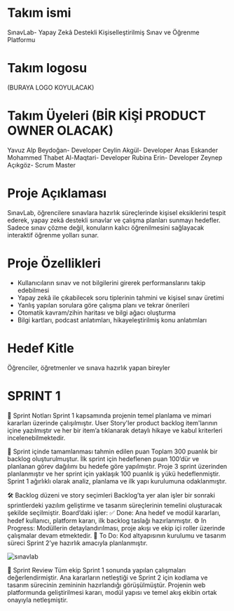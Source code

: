 # Takım ismi 
SınavLab- Yapay Zekâ Destekli Kişiselleştirilmiş Sınav ve Öğrenme Platformu

# Takım logosu 
(BURAYA LOGO KOYULACAK)

# Takım Üyeleri (BİR KİŞİ PRODUCT OWNER OLACAK)
Yavuz Alp Beydoğan- Developer
Ceylin Akgül- Developer
Anas Eskander Mohammed Thabet Al-Maqtari- Developer
Rubina Erin- Developer
Zeynep Açıkgöz- Scrum Master

# Proje Açıklaması
SınavLab, öğrencilere sınavlara hazırlık süreçlerinde kişisel eksiklerini tespit ederek, yapay zekâ destekli sınavlar ve çalışma planları sunmayı hedefler. Sadece sınav çözme değil, konuların kalıcı öğrenilmesini sağlayacak interaktif öğrenme yolları sunar.

# Proje Özellikleri
* Kullanıcıların sınav ve not bilgilerini girerek performanslarını takip edebilmesi
* Yapay zekâ ile çıkabilecek soru tiplerinin tahmini ve kişisel sınav üretimi
* Yanlış yapılan sorulara göre çalışma planı ve tekrar önerileri
* Otomatik kavram/zihin haritası ve bilgi ağacı oluşturma
* Bilgi kartları, podcast anlatımları, hikayeleştirilmiş konu anlatımları

# Hedef Kitle
Öğrenciler, öğretmenler ve sınava hazırlık yapan bireyler

# SPRINT 1
📌 Sprint Notları
Sprint 1 kapsamında projenin temel planlama ve mimari kararları üzerinde çalışılmıştır.
User Story'ler product backlog item'larının içine yazılmıştır ve her bir item’a tıklanarak detaylı hikaye ve kabul kriterleri incelenebilmektedir.

🎯 Sprint içinde tamamlanması tahmin edilen puan
Toplam 300 puanlık bir backlog oluşturulmuştur. İlk sprint için hedeflenen puan 100’dür ve planlanan görev dağılımı bu hedefe göre yapılmıştır. Proje 3 sprint üzerinden planlanmıştır ve her sprint için yaklaşık 100 puanlık iş yükü hedeflenmiştir. Sprint 1 ağırlıklı olarak analiz, planlama ve ilk yapı kurulumuna odaklanmıştır.

🛠 Backlog düzeni ve story seçimleri
Backlog’ta yer alan işler bir sonraki sprintlerdeki yazılım geliştirme ve tasarım süreçlerinin temelini oluşturacak şekilde seçilmiştir.
Board’daki işler:
✅ Done: Ana hedef ve modül kararları, hedef kullanıcı, platform kararı, ilk backlog taslağı hazırlanmıştır.
⚙️ In Progress: Modüllerin detaylandırılması, proje akışı ve ekip içi roller üzerinde çalışmalar devam etmektedir.
📝 To Do: Kod altyapısının kurulumu ve tasarım süreci Sprint 2’ye hazırlık amacıyla planlanmıştır.

![sınavlab](sınavlab.png)

🌟 Sprint Review
Tüm ekip Sprint 1 sonunda yapılan çalışmaları değerlendirmiştir.
Ana kararların netleştiği ve Sprint 2 için kodlama ve tasarım sürecinin zemininin hazırlandığı görüşülmüştür.
Projenin web platformunda geliştirilmesi kararı, modül yapısı ve temel akış ekibin ortak onayıyla netleşmiştir.





